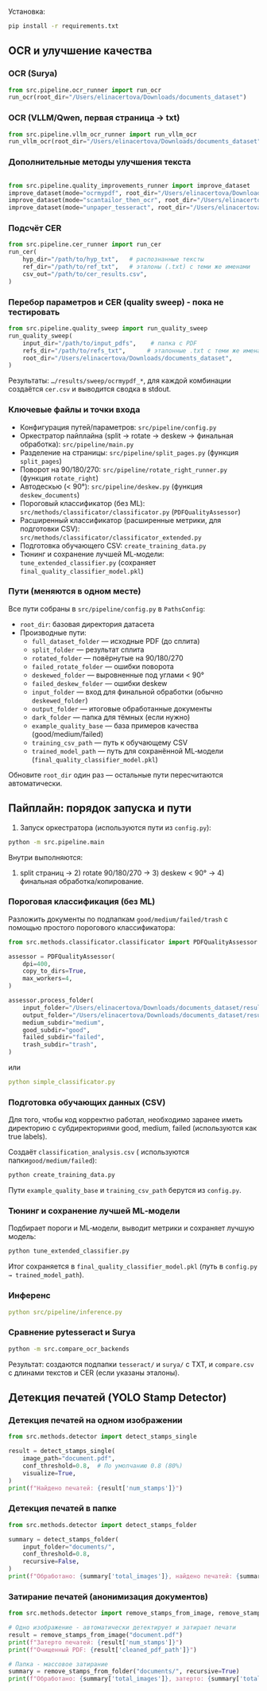 Установка:
```bash
pip install -r requirements.txt
```



## OCR и улучшение качества

### OCR (Surya)
```python
from src.pipeline.ocr_runner import run_ocr
run_ocr(root_dir="/Users/elinacertova/Downloads/documents_dataset")
```

### OCR (VLLM/Qwen, первая страница → txt)
```python
from src.pipeline.vllm_ocr_runner import run_vllm_ocr
run_vllm_ocr(root_dir="/Users/elinacertova/Downloads/documents_dataset")
```

### Дополнительные методы улучшения текста

```python

from src.pipeline.quality_improvements_runner import improve_dataset
improve_dataset(mode="ocrmypdf", root_dir="/Users/elinacertova/Downloads/documents_dataset")
improve_dataset(mode="scantailor_then_ocr", root_dir="/Users/elinacertova/Downloads/documents_dataset")  # пока не работает
improve_dataset(mode="unpaper_tesseract", root_dir="/Users/elinacertova/Downloads/documents_dataset")  # пока не работает
```


### Подсчёт CER
```python
from src.pipeline.cer_runner import run_cer
run_cer(
    hyp_dir="/path/to/hyp_txt",   # распознанные тексты
    ref_dir="/path/to/ref_txt",   # эталоны (.txt) с теми же именами
    csv_out="/path/to/cer_results.csv",
)
```

### Перебор параметров и CER (quality sweep) - пока не тестировать
```python
from src.pipeline.quality_sweep import run_quality_sweep
run_quality_sweep(
    input_dir="/path/to/input_pdfs",    # папка с PDF
    refs_dir="/path/to/refs_txt",      # эталонные .txt с теми же именами
    root_dir="/Users/elinacertova/Downloads/documents_dataset",
)
```
Результаты: `…/results/sweep/ocrmypdf_*`, для каждой комбинации создаётся `cer.csv` и выводится сводка в stdout.

### Ключевые файлы и точки входа

- Конфигурация путей/параметров: `src/pipeline/config.py`
- Оркестратор пайплайна (split → rotate → deskew → финальная обработка): `src/pipeline/main.py`
- Разделение на страницы: `src/pipeline/split_pages.py` (функция `split_pages`)
- Поворот на 90/180/270: `src/pipeline/rotate_right_runner.py` (функция `rotate_right`)
- Автодескью (< 90°): `src/pipeline/deskew.py` (функция `deskew_documents`)
- Пороговый классификатор (без ML): `src/methods/classificator/classificator.py` (`PDFQualityAssessor`)
- Расширенный классификатор (расширенные метрики, для подготовки CSV): `src/methods/classificator/classificator_extended.py`
- Подготовка обучающего CSV: `create_training_data.py`
- Тюнинг и сохранение лучшей ML‑модели: `tune_extended_classifier.py` (сохраняет `final_quality_classifier_model.pkl`)

### Пути (меняются в одном месте)

Все пути собраны в `src/pipeline/config.py` в `PathsConfig`:
- `root_dir`: базовая директория датасета
- Производные пути:
  - `full_dataset_folder` — исходные PDF (до сплита)
  - `split_folder` — результат сплита
  - `rotated_folder` — повёрнутые на 90/180/270
  - `failed_rotate_folder` — ошибки поворота
  - `deskewed_folder` — выровненные под углами < 90°
  - `failed_deskew_folder` — ошибки deskew
  - `input_folder` — вход для финальной обработки (обычно `deskewed_folder`)
  - `output_folder` — итоговые обработанные документы
  - `dark_folder` — папка для тёмных (если нужно)
  - `example_quality_base` — база примеров качества (good/medium/failed)
  - `training_csv_path` — путь к обучающему CSV
  - `trained_model_path` — путь для сохранённой ML‑модели (`final_quality_classifier_model.pkl`)

Обновите `root_dir` один раз — остальные пути пересчитаются автоматически.


## Пайплайн: порядок запуска и пути

1. Запуск оркестратора (используются пути из `config.py`):
```bash
python -m src.pipeline.main
```
Внутри выполняются:
1) split страниц → 2) rotate 90/180/270 → 3) deskew < 90° → 4) финальная обработка/копирование.


### Пороговая классификация (без ML)

Разложить документы по подпапкам `good/medium/failed/trash` c помощью простого порогового классификатора:
```python
from src.methods.classificator.classificator import PDFQualityAssessor

assessor = PDFQualityAssessor(
    dpi=400,
    copy_to_dirs=True,
    max_workers=4,
)

assessor.process_folder(
    input_folder="/Users/elinacertova/Downloads/documents_dataset/results/processed",
    output_folder="/Users/elinacertova/Downloads/documents_dataset/results/output_sorted",
    medium_subdir="medium",
    good_subdir="good",
    failed_subdir="failed",
    trash_subdir="trash",
)
```
или
```yaml
python simple_classificator.py
```


### Подготовка обучающих данных (CSV)
Для того, чтобы код корректно работал, необходимо заранее иметь директорию с субдиректориями good, medium, failed (используются как true labels).

Создаёт `classification_analysis.csv`  ( используются папки`good/medium/failed`):
```bash
python create_training_data.py
```
Пути `example_quality_base` и `training_csv_path` берутся из `config.py`.

### Тюнинг и сохранение лучшей ML‑модели

Подбирает пороги и ML‑модели, выводит метрики и сохраняет лучшую модель:
```bash
python tune_extended_classifier.py
```
Итог сохраняется в `final_quality_classifier_model.pkl` (путь в `config.py → trained_model_path`).


### Инференс
```yaml
python src/pipeline/inference.py
```

### Сравнение pytesseract и Surya
```bash
python -m src.compare_ocr_backends
```
Результат: создаются подпапки `tesseract/` и `surya/` c TXT, и `compare.csv` с длинами текстов и CER (если указаны эталоны).


## Детекция печатей (YOLO Stamp Detector)

### Детекция печатей на одном изображении
```python
from src.methods.detector import detect_stamps_single

result = detect_stamps_single(
    image_path="document.pdf",
    conf_threshold=0.8,  # По умолчанию 0.8 (80%)
    visualize=True,
)
print(f"Найдено печатей: {result['num_stamps']}")
```

### Детекция печатей в папке
```python
from src.methods.detector import detect_stamps_folder

summary = detect_stamps_folder(
    input_folder="documents/",
    conf_threshold=0.8,
    recursive=False,
)
print(f"Обработано: {summary['total_images']}, найдено печатей: {summary['total_stamps']}")
```

### Затирание печатей (анонимизация документов)
```python
from src.methods.detector import remove_stamps_from_image, remove_stamps_from_folder

# Одно изображение - автоматически детектирует и затирает печати
result = remove_stamps_from_image("document.pdf")
print(f"Затерто печатей: {result['num_stamps']}")
print(f"Очищенный PDF: {result['cleaned_pdf_path']}")

# Папка - массовое затирание
summary = remove_stamps_from_folder("documents/", recursive=True)
print(f"Обработано: {summary['total_images']}, затерто: {summary['total_stamps']}")
```